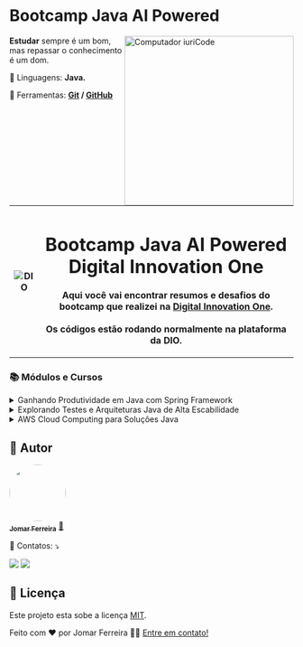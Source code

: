# Bootcamp Java AI Powered

<img src="https://raw.githubusercontent.com/MicaelliMedeiros/micaellimedeiros/master/image/computer-illustration.png" min-width="200px" max-width="200px" width="300px" align="right" alt="Computador iuriCode">

<p align="left"> 
    <strong>Estudar</strong> sempre é um bom, mas repassar o conhecimento é um dom.
</p>
<p align="left">
    🦄 Linguagens: <strong>Java.</strong>
</p>
<p align="left">
    💼 Ferramentas: <strong><a href="https://git-scm.com/">Git</a> / <a href="https://github.com/">GitHub</a></strong>
</p>
<br>

<!--About session-->
<table>
    <tbody>
        <tr>
            <th>
                <img src="https://hermes.digitalinnovation.one/assets/logos/dio-white.png" alt="DIO" tittle="Digital Innovation One">
            </th>
            <th>
                <h1>Bootcamp Java AI Powered<br>Digital Innovation One</h1><p>Aqui você vai encontrar resumos e desafios do bootcamp que realizei na </strong><a rel="noopener noreferrer" href="https://digitalinnovation.one/">Digital Innovation One</a></strong>.<br><br>Os códigos estão rodando normalmente na plataforma da DIO.
            </th>
        </tr>
    </tbody>
</table>

<h3>📚 Módulos e Cursos</h3>
<details><!-- Ganhando Produtividade em Java com Spring Framework -->
<summary><span>Ganhando Produtividade em Java com Spring Framework</span></summary>
<div align="left">
    <table border="1">
        <tbody>
            <tr>
                <th>Nome</th>
                <th>Status</th>
            </tr>
            <tr>
                <td>Bootcamps DIO: Educação Gratuita e Empregabilidade Juntas!</td>
                <td align="center">✔️</td>
            </tr>
            <tr>
                <td>Contextualizando o Desenvolvimento Web com Spring Boot 3</td>
                <td align="center">✔️</td>
            </tr>
            <tr>
                <td>Versionamento de Código com Git e GitHub</td>
                <td align="center">✔️</td>
            </tr>
            <tr>
                <td>Desafios de Projetos: Crie um Portfólio Vencedor</td>
                <td align="center">❌</td>
            </tr>
            <tr>
                <td>Contribuindo em um Projeto Open Source no GitHub</td>
                <td align="center">❌</td>
            </tr>
            <tr>
                <td>Imersão no Spring Frameworks com Spring Boot</td>
                <td align="center">❌</td>
            </tr>
            <tr>
                <td>Criando uma API REST Documentada com Spring Web e Swagger</td>
                <td align="center">❌</td>
            </tr>
            <tr>
                <td>Adicionando Segurança a uma API REST com Spring Security</td>
                <td align="center">❌</td>
            </tr>
            <tr>
                <td>Explorando Padrões de Projetos na Prática com Java</td>
                <td align="center">❌</td>
            </tr>
            <tr>
                <td>Desafios de Código Java Intermediários: Design Patterns</td>
                <td align="center">❌</td>
            </tr>
            <tr>
                <td>Aula Inaugural - Java AI Powered</td>
                <td align="center">❌</td>
            </tr>
        </tbody>
    </table>   
</div>
</details>

<details><!-- Explorando Testes e Arquiteturas Java de Alta Escabilidade -->
<summary><span>Explorando Testes e Arquiteturas Java de Alta Escabilidade</span></summary>
<div align="left">
    <table border="1">
        <tbody>
            <tr>
                <th>Nome</th>
                <th>Status</th>
            </tr>
            <tr>
                <td>Introdução a Testes de Softwares</td>
                <td align="center">❌</td>
            </tr>
            <tr>
                <td>Testes Unitários com JUnit</td>
                <td align="center">❌</td>
            </tr>
            <tr>
                <td>Desenvolvendo Testes utilizando Mockito</td>
                <td align="center">❌</td>
            </tr>
            <tr>
                <td>Introdução aos Conceitos de API e Clean Architecture</td>
                <td align="center">❌</td>
            </tr>
            <tr>
                <td>Introdução a Arquitetura Hexagonal com Spring Boot e Kotlin</td>
                <td align="center">❌</td>
            </tr>
            <tr>
                <td>Desmistificando Microsserviços, BFF e DDD</td>
                <td align="center">❌</td>
            </tr>
            <tr>
                <td>Arquitetura Orientada a Eventos com Java, Spring Boot e Kafka</td>
                <td align="center">❌</td>
            </tr>
            <tr>
                <td>Desenvolvendo um Sistema para Eleição usando Quarkus Framework</td>
                <td align="center">❌</td>
            </tr>
            <tr>
                <td>Desafio de Código Java Intermediários: S.O.L.I.D</td>
                <td align="center">❌</td>
            </tr>
        </tbody>
    </table>   
</div>
</details>

<details><!-- AWS Cloud Computing para Soluções Java -->
<summary><span>AWS Cloud Computing para Soluções Java</span></summary>
<div align="left">
    <table border="1">
        <tbody>
            <tr>
                <th>Nome</th>
                <th>Status</th>
            </tr>
            <tr>
                <td>Criando sua Conta na AWS</td>
                <td align="center">❌</td>
            </tr>
            <tr>
                <td>Introdução ao Conceito de Cloud</td>
                <td align="center">❌</td>
            </tr>
            <tr>
                <td>Infraestrutura Global AWS</td>
                <td align="center">❌</td>
            </tr>
            <tr>
                <td>Computação em AWS</td>
                <td align="center">❌</td>
            </tr>
            <tr>
                <td>Redes em AWS</td>
                <td align="center">❌</td>
            </tr>
            <tr>
                <td>Armazenamento e Banco de Dados AWS</td>
                <td align="center">❌</td>
            </tr>
            <tr>
                <td>Redução dos cursos em Farmácias com AWS</td>
                <td align="center">❌</td>
            </tr>
            <tr>
                <td>Publicando sua API REST na Nuvem usando Spring Boot 3, Java 17 e Railway</td>
                <td align="center">❌</td>
            </tr>
            <tr>
                <td>Avalie este Bootcamp</td>
                <td align="center">❌</td>
            </tr>
        </tbody>
    </table>   
</div>
</details>


## 🦸 Autor

<a href="https://www.linkedin.com/in/jomar-ferreira-amorim/">
 <img style="border-radius: 50%;" src="https://avatars.githubusercontent.com/u/47539152?s=400&u=d40b201906972abddb5890c966c190557cbf4754&v=4" width="100px;" alt=""/>
 <br />
 <sub><b>Jomar Ferreira</b></sub></a> <a href="https://www.linkedin.com/in/jomar-ferreira-amorim/" title="Rocketseat">🚀</a>
 <br />

<p align="left">
  💌 Contatos: ⤵️
</p>
<p align="left">
<a href="https://www.linkedin.com/in/jomar-ferreira-amorim/" alt="Linkedin"><img src="https://img.shields.io/badge/-Linkedin-0e76a8?style=flat-square&logo=Linkedin&logoColor=white&link=https://www.linkedin.com/in/jomar-ferreira-amorim/"></a>
<a href="https://api.whatsapp.com/send?phone=5561991411476&text=Ola%2C%20em%20contato%20comigo%20agora%20estarei%20disponivel" alt="WhatsApp"><img src="https://img.shields.io/badge/-WhatsApp-25d366?style=flat-square&labelColor=25d366&logo=whatsapp&logoColor=white&link=https://api.whatsapp.com/send?phone=5561991411476&text=Ola%2C%20em%20contato%20comigo%20agora%20estarei%20disponivel"></a>
</p>  

## 📝 Licença

Este projeto esta sobe a licença [MIT](./LICENSE).

Feito com ❤️ por Jomar Ferreira 👋🏽 [Entre em contato!](https://www.linkedin.com/in/jomar-ferreira-amorim/)